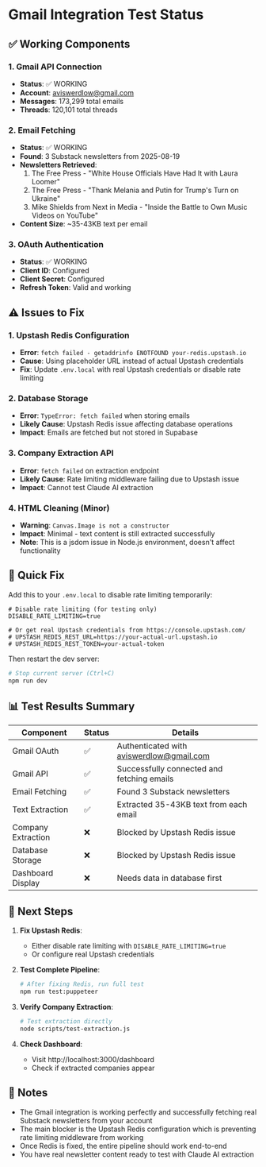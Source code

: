 # Gmail Integration Test Status

## ✅ Working Components

### 1. Gmail API Connection
- **Status**: ✅ WORKING
- **Account**: aviswerdlow@gmail.com
- **Messages**: 173,299 total emails
- **Threads**: 120,101 total threads

### 2. Email Fetching
- **Status**: ✅ WORKING
- **Found**: 3 Substack newsletters from 2025-08-19
- **Newsletters Retrieved**:
  1. The Free Press - "White House Officials Have Had It with Laura Loomer"
  2. The Free Press - "Thank Melania and Putin for Trump's Turn on Ukraine"
  3. Mike Shields from Next in Media - "Inside the Battle to Own Music Videos on YouTube"
- **Content Size**: ~35-43KB text per email

### 3. OAuth Authentication
- **Status**: ✅ WORKING
- **Client ID**: Configured
- **Client Secret**: Configured
- **Refresh Token**: Valid and working

## ⚠️ Issues to Fix

### 1. Upstash Redis Configuration
- **Error**: `fetch failed - getaddrinfo ENOTFOUND your-redis.upstash.io`
- **Cause**: Using placeholder URL instead of actual Upstash credentials
- **Fix**: Update `.env.local` with real Upstash credentials or disable rate limiting

### 2. Database Storage
- **Error**: `TypeError: fetch failed` when storing emails
- **Likely Cause**: Upstash Redis issue affecting database operations
- **Impact**: Emails are fetched but not stored in Supabase

### 3. Company Extraction API
- **Error**: `fetch failed` on extraction endpoint
- **Likely Cause**: Rate limiting middleware failing due to Upstash issue
- **Impact**: Cannot test Claude AI extraction

### 4. HTML Cleaning (Minor)
- **Warning**: `Canvas.Image is not a constructor`
- **Impact**: Minimal - text content is still extracted successfully
- **Note**: This is a jsdom issue in Node.js environment, doesn't affect functionality

## 🔧 Quick Fix

Add this to your `.env.local` to disable rate limiting temporarily:

```env
# Disable rate limiting (for testing only)
DISABLE_RATE_LIMITING=true

# Or get real Upstash credentials from https://console.upstash.com/
# UPSTASH_REDIS_REST_URL=https://your-actual-url.upstash.io
# UPSTASH_REDIS_REST_TOKEN=your-actual-token
```

Then restart the dev server:
```bash
# Stop current server (Ctrl+C)
npm run dev
```

## 📊 Test Results Summary

| Component | Status | Details |
|-----------|--------|---------|
| Gmail OAuth | ✅ | Authenticated with aviswerdlow@gmail.com |
| Gmail API | ✅ | Successfully connected and fetching emails |
| Email Fetching | ✅ | Found 3 Substack newsletters |
| Text Extraction | ✅ | Extracted 35-43KB text from each email |
| Company Extraction | ❌ | Blocked by Upstash Redis issue |
| Database Storage | ❌ | Blocked by Upstash Redis issue |
| Dashboard Display | ❌ | Needs data in database first |

## 🚀 Next Steps

1. **Fix Upstash Redis**:
   - Either disable rate limiting with `DISABLE_RATE_LIMITING=true`
   - Or configure real Upstash credentials

2. **Test Complete Pipeline**:
   ```bash
   # After fixing Redis, run full test
   npm run test:puppeteer
   ```

3. **Verify Company Extraction**:
   ```bash
   # Test extraction directly
   node scripts/test-extraction.js
   ```

4. **Check Dashboard**:
   - Visit http://localhost:3000/dashboard
   - Check if extracted companies appear

## 📝 Notes

- The Gmail integration is working perfectly and successfully fetching real Substack newsletters from your account
- The main blocker is the Upstash Redis configuration which is preventing rate limiting middleware from working
- Once Redis is fixed, the entire pipeline should work end-to-end
- You have real newsletter content ready to test with Claude AI extraction
